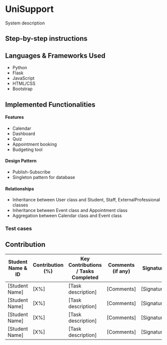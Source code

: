 # UniSupport

System description

## Step-by-step instructions

## Languages & Frameworks Used

- Python
- Flask
- JavaScript
- HTML/CSS
- Bootstrap

## Implemented Functionalities

#### Features
- Calendar
- Dashboard
- Quiz
- Appointment booking
- Budgeting tool

#### Design Pattern
- Publish-Subscribe
- Singleton pattern for database

#### Relationships
- Inheritance between User class and Student, Staff, ExternalProfessional classes
- Inheritance between Event class and Appointment class
- Aggregation between Calendar class and Event class

### Test cases

## Contribution

| Student Name & ID | Contribution (%) | Key Contributions / Tasks Completed | Comments (if any) | Signature |
|-------------------|------------------|-------------------------------------|-------------------|-----------|
| [Student Name]    | [X%]             | [Task description]                  | [Comments]        | [Signature] |
| [Student Name]    | [X%]             | [Task description]                  | [Comments]        | [Signature] |
| [Student Name]    | [X%]             | [Task description]                  | [Comments]        | [Signature] |
| [Student Name]    | [X%]             | [Task description]                  | [Comments]        | [Signature] |
